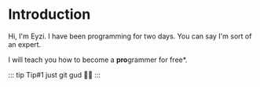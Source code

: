 # Introduction

Hi, I'm Eyzi. I have been programming for two days.
You can say I'm sort of an expert.

I will teach you how to become a **pro**grammer for free\*.

::: tip Tip#1
just git gud 🤷‍♂️
:::
